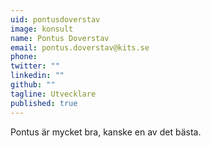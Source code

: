 ```yaml
---
uid: pontusdoverstav
image: konsult
name: Pontus Doverstav
email: pontus.doverstav@kits.se
phone: 
twitter: ""
linkedin: ""
github: ""
tagline: Utvecklare
published: true
---
```


Pontus är mycket bra, kanske en av det bästa.
